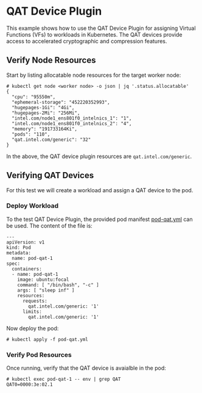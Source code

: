 # QAT Device Plugin
This example shows how to use the QAT Device Plugin for assigning Virtual Functions (VFs) to workloads in Kubernetes. The QAT devices provide access to accelerated cryptographic and compression features.

## Verify Node Resources
Start by listing allocatable node resources for the target worker node:
```
# kubectl get node <worker node> -o json | jq '.status.allocatable'
{
  "cpu": "95550m",
  "ephemeral-storage": "452220352993",
  "hugepages-1Gi": "4Gi",
  "hugepages-2Mi": "256Mi",
  "intel.com/node1_ens801f0_intelnics_1": "1",
  "intel.com/node1_ens801f0_intelnics_2": "4",
  "memory": "191733164Ki",
  "pods": "110",
  "qat.intel.com/generic": "32"
}
```
In the above, the QAT device plugin resources are `qat.intel.com/generic`.

## Verifying QAT Devices
For this test we will create a workload and assign a QAT device to the pod.

### Deploy Workload
To the test QAT Device Plugin, the provided pod manifest [pod-qat.yml](pod-qat.yml) can be used. The content of the file is:
```
---
apiVersion: v1  
kind: Pod
metadata:
  name: pod-qat-1
spec:
  containers:
  - name: pod-qat-1
    image: ubuntu:focal
    command: [ "/bin/bash", "-c" ]
    args: [ "sleep inf" ]
    resources:
      requests:
        qat.intel.com/generic: '1'
      limits:
        qat.intel.com/generic: '1'
```
Now deploy the pod:
```
# kubectl apply -f pod-qat.yml
```

### Verify Pod Resources
Once running, verify that the QAT device is avaialble in the pod:
```
# kubectl exec pod-qat-1 -- env | grep QAT
QAT0=0000:3e:02.1
```
